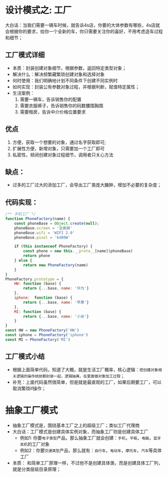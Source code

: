 # 设计模式之: 工厂
大白话：当我们需要一辆车时候，就告诉4s店，你要的大体参数有哪些，4s店就会根据你的要求，给你一个全新的车，你只需要关注你的喜好，不用考虑造车过程和细节；

## 工厂模式详细
* 本质：封装创建对象细节，根据参数，返回特定类型对象；
* 解决什么：解决频繁藏繁琐创建对象和选择对象
* 何时使用：我们明确地计划不同条件下创建不同实例时
* 如何实现：封装公有参数对象过程，并根据判断，赋值特定属性；
* 生活案例：
    1. 需要一辆车，告诉销售你的配置
    2. 需要衣服裤子，告诉销售你的码数腰围胸围
    3. 需要租房，告诉中介价格位置要求


## 优点
1. 方便，获取一个想要的对象，通过名字获取即可;
2. 扩展性方便，新增对象，只需要加一个工厂即可
3. 私密性，频闭创建对象过程细节，调用者只关心方法

## 缺点：
* 过多的工厂过大的添加工厂，会导出工厂类庞大臃肿，增加不必要的复杂度；

## 代码实现：
```js
/** 手机工厂 */
function PhoneFactory(name) {
    const phoneBase = Object.create(null);
    phoneBase.screen = '全面屏'
    phoneBase.wifi = 'WIFI 2.0'
    phoneBase.pixel = '6400W'

    if (this instanceof PhoneFactory) {
        const phone = new this.__proto__[name](phoneBase)
        return phone
    } else {
        return new PhoneFactory(name)
    }
}
PhoneFactory.prototype = {
    HW: function (base) {
        return {...base, name: '华为'}
    },
    iphone:  function (base) {
        return {...base, name: '苹果'}
    },
    MI: function (base) {
        return {...base, name: '小米'}
    }
}
const HW = new PhoneFactory('HW')
const iphone = PhoneFactory('iphone')
const MI = PhoneFactory('MI')
```
## 工厂模式小结
* 根据上面简单代码，知道了大概，就是生活工厂概率，核心逻辑：`把创建对象相关逻辑的操作统统都封装一起，逻辑抽离，在里面做对象加工过程`；
* 补充：上面代码虽然很简单，但是就是最直观的工厂，如果后期要工厂，可以取消繁琐if操作；


# 抽象工厂模式
* 抽象工厂模式是，围绕基本工厂之上的超级工厂；类似工厂代理商
* 大白话：工厂模式是创建具体实例对象，而抽象工厂则是创建具体工厂
    * 例如1: 你要`电子类型`产品，那么抽象工厂就会创建：`手机`，`平板`，`电脑`，`蓝牙耳机`的工厂对象
    * 例如2：你要`交通类型`产品，那么就有：`自行车`，`电动车`，`摩托车`，`汽车`等具体工厂
* 本质： 和简单工厂原理一样，不过他不是创建具体类，而是创建具体工厂列，就是分类层级目录原理；